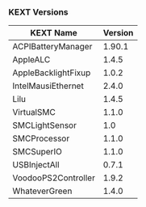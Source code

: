 ### KEXT Versions

| KEXT Name           | Version |
|---------------------|---------|
| ACPIBatteryManager  | 1.90.1  |
| AppleALC            | 1.4.5   |
| AppleBacklightFixup | 1.0.2   |
| IntelMausiEthernet  | 2.4.0   |
| Lilu                | 1.4.5   |
| VirtualSMC          | 1.1.0   |
| SMCLightSensor      | 1.0     |
| SMCProcessor        | 1.1.0   |
| SMCSuperIO          | 1.1.0   |
| USBInjectAll        | 0.7.1   |
| VoodooPS2Controller | 1.9.2   |
| WhateverGreen       | 1.4.0   |
